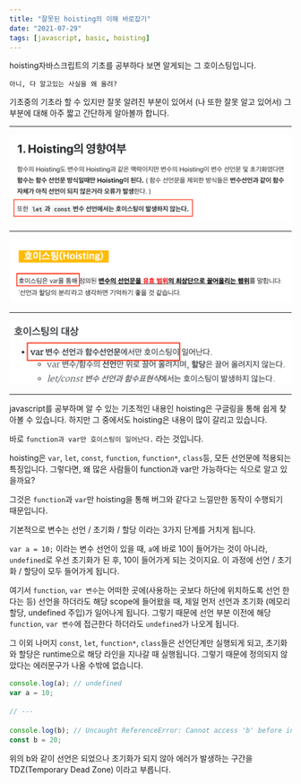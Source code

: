 ```yaml
---
title: "잘못된 hoisting의 이해 바로잡기"
date: "2021-07-29"
tags: [javascript, basic, hoisting]
---
```


hoisting자바스크립트의 기초를 공부하다 보면 알게되는 그 호이스팅입니다.

`아니, 다 알고있는 사실을 왜 올려?`

기초중의 기초라 할 수 있지만 잘못 알려진 부분이 있어서 (나 또한 잘못 알고 있어서) 그 부분에 대해 아주 짧고 간단하게 알아볼까 합니다.

---

![fault1](./fault1.png)

---

![fault2](./fault2.png)

---

![fault3](./fault3.png)

---

javascript를 공부하며 알 수 있는 기초적인 내용인 hoisting은 구글링을 통해 쉽게 찾아볼 수 있습니다. 하지만 그 중에서도 hoisting은 내용이 많이 갈리고 있습니다.

바로 `function과 var만 호이스팅이 일어난다.` 라는 것입니다.

hoisting은 `var`, `let`, `const`, `function`, `function*`, `class`등, 모든 선언문에 적용되는 특징입니다. 그렇다면, 왜 많은 사람들이 function과 var만 가능하다는 식으로 알고 있을까요?

그것은 `function`과 `var`만 hoisting을 통해 버그와 같다고 느낄만한 동작이 수행되기 때문입니다.

기본적으로 변수는 선언 / 초기화 / 할당 이라는 3가지 단계를 거치게 됩니다.

`var a = 10;` 이라는 변수 선언이 있을 때, `a`에 바로 10이 들어가는 것이 아니라, `undefined`로 우선 초기화가 된 후, 10이 들어가게 되는 것이지요.
이 과정에 선언 / 초기화 / 할당이 모두 들어가게 됩니다.

여기서 `function`, `var 변수`는 어떠한 곳에(사용하는 곳보다 하단에 위치하도록 선언 한다는 등) 선언을 하더라도 해당 scope에 들어왔을 때, 제일 먼저 선언과 초기화 (메모리 할당, undefined 주입)가 일어나게 됩니다. 그렇기 때문에 선언 부분 이전에 해당 `function`, `var 변수`에 접근한다 하더라도 `undefined`가 나오게 됩니다.

그 이외 나머지 `const`, `let`, `function*`, `class`들은 선언단계만 실행되게 되고, 초기화와 할당은 runtime으로 해당 라인을 지나갈 때 실행됩니다. 그렇기 때문에 정의되지 않았다는 에러문구가 나올 수밖에 없습니다.

```js
console.log(a); // undefined
var a = 10;

// ---

console.log(b); // Uncaught ReferenceError: Cannot access 'b' before initialization
const b = 20;
```

위의 b와 같이 선언은 되었으나 초기화가 되지 않아 에러가 발생하는 구간을 TDZ(Temporary Dead Zone) 이라고 부릅니다.
